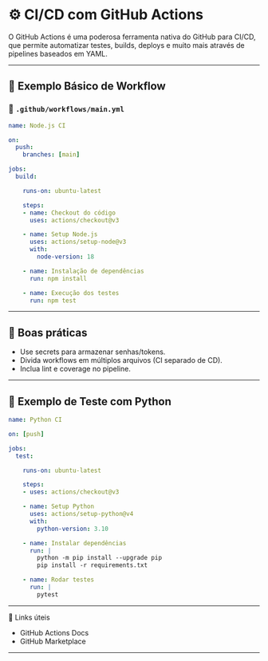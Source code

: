 # ⚙️ CI/CD com GitHub Actions

O GitHub Actions é uma poderosa ferramenta nativa do GitHub para CI/CD, que permite automatizar testes, builds, deploys e muito mais através de pipelines baseados em YAML.

---

## 🚀 Exemplo Básico de Workflow

### 📄 `.github/workflows/main.yml`

```yaml
name: Node.js CI

on:
  push:
    branches: [main]

jobs:
  build:

    runs-on: ubuntu-latest

    steps:
    - name: Checkout do código
      uses: actions/checkout@v3

    - name: Setup Node.js
      uses: actions/setup-node@v3
      with:
        node-version: 18

    - name: Instalação de dependências
      run: npm install

    - name: Execução dos testes
      run: npm test
```

---

## 🧠 Boas práticas

- Use secrets para armazenar senhas/tokens.
- Divida workflows em múltiplos arquivos (CI separado de CD).
- Inclua lint e coverage no pipeline.

---

## 🧪 Exemplo de Teste com Python
```yaml
name: Python CI

on: [push]

jobs:
  test:

    runs-on: ubuntu-latest

    steps:
    - uses: actions/checkout@v3

    - name: Setup Python
      uses: actions/setup-python@v4
      with:
        python-version: 3.10

    - name: Instalar dependências
      run: |
        python -m pip install --upgrade pip
        pip install -r requirements.txt

    - name: Rodar testes
      run: |
        pytest
```

---

🔗 Links úteis

- GitHub Actions Docs
- GitHub Marketplace

---
